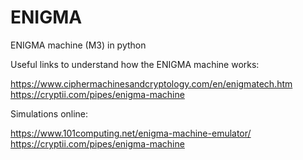# ENIGMA
ENIGMA machine (M3) in python

Useful links to understand how the ENIGMA machine works:

https://www.ciphermachinesandcryptology.com/en/enigmatech.htm
https://cryptii.com/pipes/enigma-machine

Simulations online:

https://www.101computing.net/enigma-machine-emulator/
https://cryptii.com/pipes/enigma-machine
